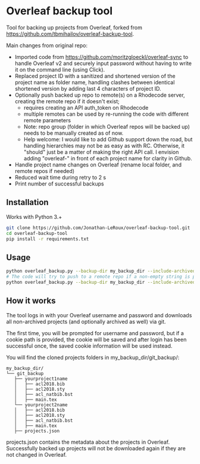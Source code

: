 # Overleaf backup tool
Tool for backing up projects from Overleaf, forked from https://github.com/tbmihailov/overleaf-backup-tool.

Main changes from original repo:
- Imported code from https://github.com/moritzgloeckl/overleaf-sync 
to handle Overleaf v2 and securely input password without having 
to write it on the command line (using Click). 
- Replaced project ID with a sanitized and shortened version of the project name 
as folder name, handling clashes between identical shortened version by adding 
last 4 characters of project ID.
- Optionally push backed up repo to remote(s) on a Rhodecode server, 
creating the remote repo if it doesn't exist; 
  - requires creating an API auth_token on Rhodecode 
  - multiple remotes can be used by re-running the code with different remote parameters
  - Note: repo group (folder in which Overleaf repos will be backed up) needs to be manually created as of now.
  - Help welcome: I would like to add Github support down the road, 
  but handling hierarchies may not be as easy as with RC. Otherwise, it "should" just be a matter of 
  making the right API call. I envision adding "overleaf-" in front of each project name for clarity in Github.
- Handle project name changes on Overleaf (rename local folder, and remote repos if needed)
- Reduced wait time during retry to 2 s
- Print number of successful backups

## Installation
Works with Python 3.+

```bash
git clone https://github.com/Jonathan-LeRoux/overleaf-backup-tool.git
cd overleaf-backup-tool
pip install -r requirements.txt
```

## Usage
```bash
python overleaf_backup.py --backup-dir my_backup_dir --include-archived
# The code will try to push to a remote repo if a non-empty string is passed after --remote_path:
python overleaf_backup.py --backup-dir my_backup_dir --include-archived --remote-api-uri remote_api_uri --remote-path path/to/folder/on/remote/server --auth-token your_auth_token --remote-type rc --remote-name rc --cookie-path .olauth --verbose
```

## How it works
The tool logs in with your Overleaf username and password and downloads 
all non-archived projects (and optionally archived as well) via git.

The first time, you will be prompted for username and password, but 
if a cookie path is provided, the cookie will be saved and after login 
has been successful once, the saved cookie information will be used instead.

You will find the cloned projects folders in my_backup_dir/git_backup/:

```text
my_backup_dir/
└── git_backup
   ├── yourproject1name
   │   ├── acl2018.bib
   │   ├── acl2018.sty
   │   ├── acl_natbib.bst
   │   ├── main.tex
   └── yourproject2name
   │   ├── acl2018.bib
   │   ├── acl2018.sty
   │   ├── acl_natbib.bst
   │   ├── main.tex
   ├── projects.json
```

projects.json contains the metadata about the projects in Overleaf.
Successfully backed up projects will not be downloaded again if they are not changed in Overleaf.
